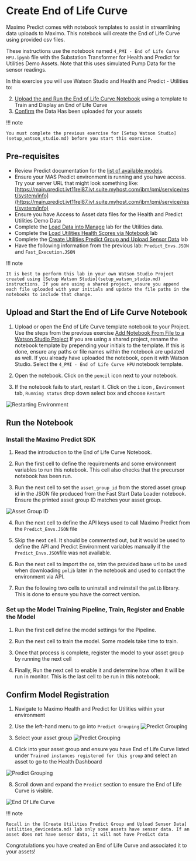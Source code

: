 # Create End of Life Curve

Maximo Predict comes with notebook templates to assist in streamlining data uploads to Maximo. This notebook will create the End of Life Curve using provided csv files.

These instructions use the notebook named `4_PMI - End of Life Curve HPU.ipynb` file with the Substation Transformer for Health and Predict for Utilities Demo Assets. Note that this uses simulated Pump Data for the sensor readings.

In this exercise you will use Watson Studio and Health and Predict - Utilities to:

2. [Upload the and Run the End of Life Curve Notebook](#EOL_notebook) using a template to Train and Display an End of Life Curve
3. [Confirm](#confirm_upload) the Data Has been uploaded for your assets

!!! note

    You must complete the previous exercise for [Setup Watson Studio](setup_watson_studio.md) before you start this exercise.

## Pre-requisites 

- Review Predict documentation for the [list of available models](https://www.ibm.com/docs/en/mhmpmh-and-p-u/8.5.0?topic=overviews-maximo-predict-850).
- Ensure your MAS Predict environment is running and you have access.  Try your server URL that might look something like: [https://main.predict.ivt11rel87.ivt.suite.myhost.com/ibm/pmi/service/rest/system/info](https://main.predict.ivt11rel87.ivt.suite.myhost.com/ibm/pmi/service/rest/system/info)
- Ensure you have Access to Asset data files for the Health and Predict Utilities Demo Data
- Complete the [Load Data into Manage](asset_data_loader.md) lab for the Utilities data.
- Complete the [Load Utilities Health Scores via Notebook](utilities_score_notebook.md) lab
- Complete the [Create Utilities Predict Group and Upload Sensor Data](utilities_devicedata.md) lab 
- Have the following information from the previous lab: `Predict_Envs.JSON` and `Fast_Execution.JSON`

!!! note

    It is best to perform this lab in your own Watson Studio Project created using [Setup Watson Studio](setup_watson_studio.md) instructions. If you are using a shared project, ensure you append each file uploaded with your initials and update the file paths in the notebooks to include that change.


## Upload and Start the End of Life Curve Notebook
<a name="EOL_notebook"></a>

1. Upload or open the End of Life Curve template notebook to your Project.  Use the steps from the previous exercise [Add Notebook From File to a Watson Studio Project](setup_watson_studio.md)  If you are using a shared project, rename the notebook template by prepending your initials to the template. If this is done, ensure any paths or file names within the notebook are updated as well. If you already have uploaded the notebook, open it with Watson Studio.
Select the `4_PMI - End of Life Curve HPU` notebook template. 

2. Open the notebook. Click on the `pencil` icon next to your notebook.

3. If the notebook fails to start, restart it.  Click on the `i` icon , `Environment` tab,  `Running status` drop down select box and choose `Restart`

![Restarting Environment](img/apm_8.7/HPU_dataloader_3.png)

## Run the Notebook
<a name="run_notebooks"></a>


### Install the Maximo Predict SDK

1. Read the introduction to the End of Life Curve Notebook.

2. Run the first cell to define the requirements and some environment variables to run this notebook. This cell also checks that the precursor notebook has been run.

3. Run the next cell to set the `asset_group_id` from the stored asset group id in the JSON file produced from the Fast Start Data Loader notebook. Ensure the printed asset group ID matches your asset group.

![Asset Group ID](img/apm_8.7/hpu_eol_1.png)

4. Run the next cell to define the API keys used to call Maximo Predict from the `Predict_Envs.JSON` file

5. Skip the next cell. It should be commented out, but it would be used to define the API and Predict Environment variables manually if the `Predict_Envs.JSON`file was not available.

6. Run the next cell to import the os, trim the provided base url to be used when downloading `pmlib` later in the notebook and used to contact the environment via API.

7. Run the following two cells to uninstall and reinstall the `pmlib` library. This is done to ensure you have the correct version.

### Set up the Model Training Pipeline, Train, Register and Enable the Model

1. Run the first cell define the model settings for the Pipeline.

2. Run the next cell to train the model. Some models take time to train.

3. Once that process is complete, register the model to your asset group by running the next cell

4. Finally, Run the next cell to enable it and determine how often it will be run in monitor. This is the last cell to be run in this notebook.

## Confirm Model Registration
<a name="confirm_upload"></a>

1. Navigate to Maximo Health and Predict for Utilities within your environment

2. Use the left-hand menu to go into `Predict Grouping`
   ![Predict Grouping](img/apm_8.7/hpu_fs11.png) 

3. Select your asset group
![Predict Grouping](img/apm_8.7/hpu_2fsl_8.png)

4. Click into your asset group and ensure you have End of Life Curve listed under `Trained instances registered for this group` and select an asset to go to the Health Dashboard

![Predict Grouping](img/apm_8.7/hpu_eol_2.png)

8. Scroll down and expand the `Predict` section to ensure the End of Life Curve is visible.

![End Of Life Curve](img/apm_8.7/hpu_eol_3.png)

!!! note

    Recall in the [Create Utilities Predict Group and Upload Sensor Data](utilities_devicedata.md) lab only some assets have sensor data. If an asset does not have sensor data, it will not have Predict data


Congratulations you have created an End of Life Curve and associated it to your assets!

